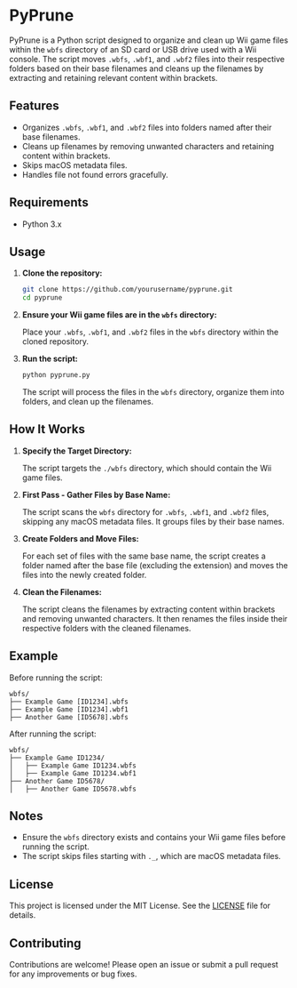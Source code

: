 # PyPrune

PyPrune is a Python script designed to organize and clean up Wii game files within the `wbfs` directory of an SD card or USB drive used with a Wii console. The script moves `.wbfs`, `.wbf1`, and `.wbf2` files into their respective folders based on their base filenames and cleans up the filenames by extracting and retaining relevant content within brackets.

## Features

- Organizes `.wbfs`, `.wbf1`, and `.wbf2` files into folders named after their base filenames.
- Cleans up filenames by removing unwanted characters and retaining content within brackets.
- Skips macOS metadata files.
- Handles file not found errors gracefully.

## Requirements

- Python 3.x

## Usage

1. **Clone the repository:**

   ```bash
   git clone https://github.com/yourusername/pyprune.git
   cd pyprune
   ```

2. **Ensure your Wii game files are in the `wbfs` directory:**

   Place your `.wbfs`, `.wbf1`, and `.wbf2` files in the `wbfs` directory within the cloned repository.

3. **Run the script:**

   ```bash
   python pyprune.py
   ```

   The script will process the files in the `wbfs` directory, organize them into folders, and clean up the filenames.

## How It Works

1. **Specify the Target Directory:**

   The script targets the `./wbfs` directory, which should contain the Wii game files.

2. **First Pass - Gather Files by Base Name:**

   The script scans the `wbfs` directory for `.wbfs`, `.wbf1`, and `.wbf2` files, skipping any macOS metadata files. It groups files by their base names.

3. **Create Folders and Move Files:**

   For each set of files with the same base name, the script creates a folder named after the base file (excluding the extension) and moves the files into the newly created folder.

4. **Clean the Filenames:**

   The script cleans the filenames by extracting content within brackets and removing unwanted characters. It then renames the files inside their respective folders with the cleaned filenames.

## Example

Before running the script:

```
wbfs/
├── Example Game [ID1234].wbfs
├── Example Game [ID1234].wbf1
├── Another Game [ID5678].wbfs
```

After running the script:

```
wbfs/
├── Example Game ID1234/
│   ├── Example Game ID1234.wbfs
│   ├── Example Game ID1234.wbf1
├── Another Game ID5678/
│   ├── Another Game ID5678.wbfs
```

## Notes

- Ensure the `wbfs` directory exists and contains your Wii game files before running the script.
- The script skips files starting with `._`, which are macOS metadata files.

## License

This project is licensed under the MIT License. See the [LICENSE](LICENSE) file for details.

## Contributing

Contributions are welcome! Please open an issue or submit a pull request for any improvements or bug fixes.